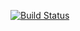 [![Build Status](https://travis-ci.org/maciekpapiez/dinner.svg?branch=master)](https://travis-ci.org/maciekpapiez/dinner)
